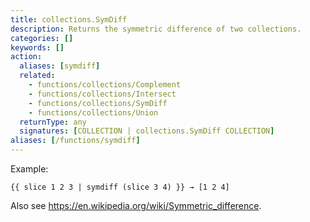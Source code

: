 ```yaml
---
title: collections.SymDiff
description: Returns the symmetric difference of two collections.
categories: []
keywords: []
action:
  aliases: [symdiff]
  related:
    - functions/collections/Complement
    - functions/collections/Intersect
    - functions/collections/SymDiff
    - functions/collections/Union
  returnType: any
  signatures: [COLLECTION | collections.SymDiff COLLECTION]
aliases: [/functions/symdiff]
---
```


Example:

```go-html-template
{{ slice 1 2 3 | symdiff (slice 3 4) }} → [1 2 4]
```

Also see <https://en.wikipedia.org/wiki/Symmetric_difference>.
